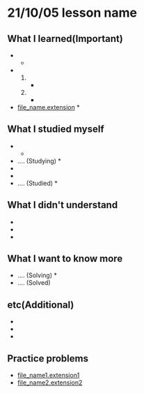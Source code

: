 # 21/10/05 lesson name

## What I learned(Important)

*
  *
*
    1.
        *
    2.
        *
* [file_name.extension](file_name.extension)
    *

## What I studied myself

*
  *
* .... (Studying)
  *
*
*
* .... (Studied)
  *

## What I didn't understand

*
*
*

## What I want to know more

* .... (Solving)
  *
* .... (Solved)

## etc(Additional)

*
*
*

## Practice problems

* [file_name1.extension1](file_name1.extension1)
* [file_name2.extension2](file_name2.extension2)
